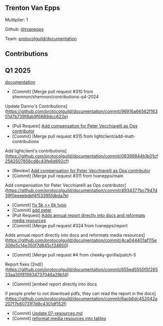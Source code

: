 ## Trenton Van Epps
Multiplier: 1

Github: [@tvanepps](https://github.com/tvanepps)

Team: [protocolguild/documentation](https://github.com/protocolguild/documentation)

## Contributions
## Q1 2025

[documentation](https://github.com/protocolguild/documentation)
* [Commit] [Merge pull request #310 from shemnon/shemnon/contributions-q4-2024

Update Danno's Contributions](https://github.com/protocolguild/documentation/commit/96916a66562f16301d7b739f8ab9f6689dcc622e)
* [Pull Request] [Add compensation for Peter Vecchiarelli as Ops contributor](https://github.com/protocolguild/documentation/pull/311)
* [Commit] [Merge pull request #315 from lightclient/add-matt-contributions

Add lightclient's contributions](https://github.com/protocolguild/documentation/commit/06399844b1b01cf2582507856cd8c43fe6d692cf)
* [Review] [Add compensation for Peter Vecchiarelli as Ops contributor](https://github.com/protocolguild/documentation/pull/311#pullrequestreview-2568301791)
* [Commit] [Merge pull request #311 from tvanepps/main

Add compensation for Peter Vecchiarelli as Ops contributor](https://github.com/protocolguild/documentation/commit/4934377bc7947d39f0eeeebdef4f53395fdbda7e)
* [Commit] [fix 5k >> 6k typo](https://github.com/protocolguild/documentation/commit/ef01cf6660d6122311afe2b57ff6971709a4f1c5)
* [Commit] [add peter](https://github.com/protocolguild/documentation/commit/dc5c8171535e7aee4849c05b88de33a8f2130bdb)
* [Pull Request] [Adds annual report directly into docs and reformats media resources](https://github.com/protocolguild/documentation/pull/324)
* [Commit] [Merge pull request #324 from tvanepps/report

Adds annual report directly into docs and reformats media resources](https://github.com/protocolguild/documentation/commit/4ca044401af115e306e5c14e350f7d845cf34650)
* [Commit] [Merge pull request #4 from cheeky-gorilla/patch-5

Report fixes (2nd)](https://github.com/protocolguild/documentation/commit/655ed5550f5f26533aa30f819934737046a29b14)
* [Commit] [embed report directly into docs

if people prefer to not download pdfs, they can read the report in the docs](https://github.com/protocolguild/documentation/commit/6acb6dc452042a207f7b60731f7d8c4301df152f)
* [Commit] [Update 07-resources.md](https://github.com/protocolguild/documentation/commit/a581fb571af3de28459213f4c1d412c1975eaa42)
* [Commit] [reformat media resources into tables](https://github.com/protocolguild/documentation/commit/5925ec5a9dba326a6bc6d737821b4a77d2fc56dd)
